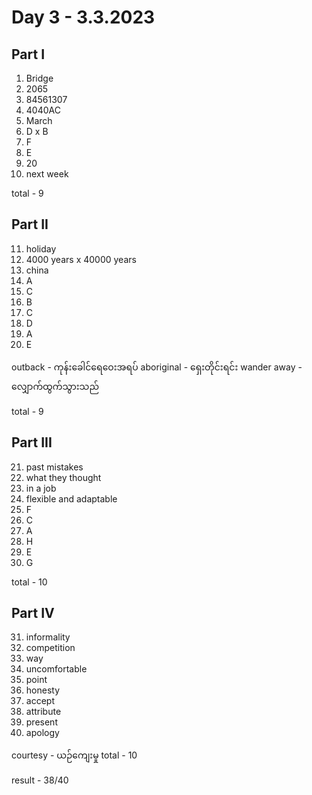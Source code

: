 # Day 3 - 3.3.2023

## Part I

1. Bridge
2. 2065
3. 84561307
4. 4040AC
5. March
6. D x B
7. F
8. E
9. 20
10. next week

total - 9

## Part II

11. holiday
12. 4000 years x 40000 years
13. china
14. A
15. C
16. B
17. C
18. D
19. A
20. E

outback - ကုန်းခေါင်ရေဝေးအရပ်
aboriginal - ရှေးတိုင်းရင်း
wander away - လျှောက်ထွက်သွားသည်

total - 9

## Part III

21. past mistakes
22. what they thought
23. in a job
24. flexible and adaptable
25. F
26. C
27. A
28. H
29. E
30. G

total - 10

## Part IV

31. informality
32. competition
33. way
34. uncomfortable
35. point
36. honesty
37. accept
38. attribute
39. present
40. apology

courtesy - ယဉ်ကျေးမှု
total - 10

result - 38/40
